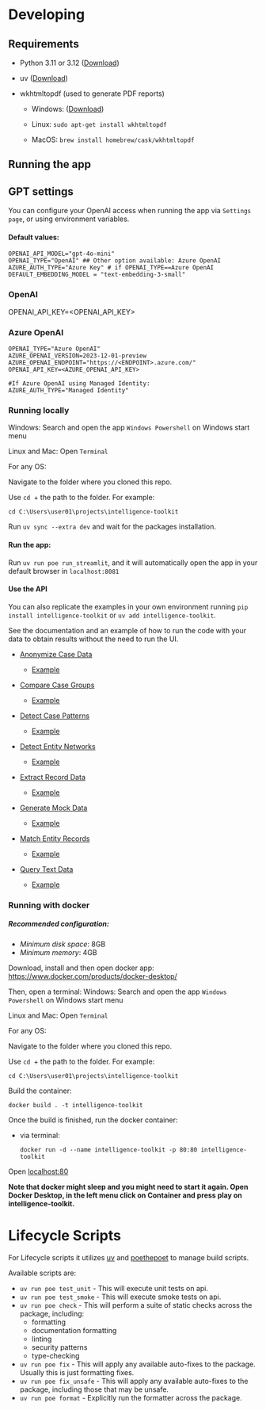 # Developing 

## Requirements

- Python 3.11 or 3.12 ([Download](https://www.python.org/downloads/))
- uv ([Download](https://docs.astral.sh/uv/getting-started/installation/))
- wkhtmltopdf (used to generate PDF reports)

    - Windows: ([Download](https://wkhtmltopdf.org/downloads.html))

    - Linux:  `sudo apt-get install wkhtmltopdf`

    - MacOS: `brew install homebrew/cask/wkhtmltopdf`


## Running the app

## GPT settings

You can configure your OpenAI access when running the app via `Settings page`, or using environment variables.

#### Default values: 
```
OPENAI_API_MODEL="gpt-4o-mini"
OPENAI_TYPE="OpenAI" ## Other option available: Azure OpenAI
AZURE_AUTH_TYPE="Azure Key" # if OPENAI_TYPE==Azure OpenAI
DEFAULT_EMBEDDING_MODEL = "text-embedding-3-small"
```

### OpenAI
OPENAI_API_KEY=<OPENAI_API_KEY>

### Azure OpenAI
```
OPENAI_TYPE="Azure OpenAI"
AZURE_OPENAI_VERSION=2023-12-01-preview
AZURE_OPENAI_ENDPOINT="https://<ENDPOINT>.azure.com/"
OPENAI_API_KEY=<AZURE_OPENAI_API_KEY>

#If Azure OpenAI using Managed Identity:
AZURE_AUTH_TYPE="Managed Identity"
```

### Running locally

Windows: Search and open the app `Windows Powershell` on Windows start menu

Linux and Mac: Open `Terminal`

For any OS:

Navigate to the folder where you cloned this repo. 

Use `cd `+ the path to the folder. For example:

`cd C:\Users\user01\projects\intelligence-toolkit`

Run `uv sync --extra dev` and wait for the packages installation.

#### Run the app:

Run `uv run poe run_streamlit`, and it will automatically open the app in your default browser in `localhost:8081`

#### Use the API

You can also replicate the examples in your own environment running `pip install intelligence-toolkit` or `uv add intelligence-toolkit`.

See the documentation and an example of how to run the code with your data to obtain results without the need to run the UI.
- [Anonymize Case Data](./app/workflows/anonymize_case_data/README.md)

    - [Example](./example_notebooks/anonymize_case_data.ipynb)

- [Compare Case Groups](./app/workflows/compare_case_groups/README.md)

    - [Example](./example_notebooks/compare_case_groups.ipynb)

- [Detect Case Patterns](./app/workflows/detect_case_patterns/README.md)

    - [Example](./example_notebooks/detect_case_patterns.ipynb)

- [Detect Entity Networks](./app/workflows/detect_entity_networks/README.md)

    - [Example](./example_notebooks/detect_entity_networks.ipynb)

- [Extract Record Data](./app/workflows/extract_record_data/README.md)

    - [Example](./example_notebooks/extract_record_data.ipynb)

- [Generate Mock Data](./app/workflows/generate_mock_data/README.md)

    - [Example](./example_notebooks/generate_mock_data.ipynb)

- [Match Entity Records](./app/workflows/match_entity_records/README.md)

    - [Example](./example_notebooks/match_entity_records.ipynb)
    
- [Query Text Data](./app/workflows/query_text_data/README.md)

    - [Example](./example_notebooks/query_text_data.ipynb)


### Running with docker

##### Recommended configuration:

- *Minimum disk space*: 8GB 
- *Minimum memory*: 4GB

Download, install and then open docker app: https://www.docker.com/products/docker-desktop/

Then, open a terminal:
Windows: Search and open the app `Windows Powershell` on Windows start menu

Linux and Mac: Open `Terminal`

For any OS:

Navigate to the folder where you cloned this repo. 

Use `cd `+ the path to the folder. For example:

`cd C:\Users\user01\projects\intelligence-toolkit`

Build the container:

`docker build . -t intelligence-toolkit`

Once the build is finished, run the docker container:

- via terminal:

    `docker run -d --name intelligence-toolkit -p 80:80 intelligence-toolkit`

Open [localhost:80](http://localhost:80)

  **Note that docker might sleep and you might need to start it again. Open Docker Desktop, in the left menu click on Container and press play on intelligence-toolkit.**

# Lifecycle Scripts

For Lifecycle scripts it utilizes [uv](https://docs.astral.sh/uv/) and [poethepoet](https://pypi.org/project/poethepoet/) to manage build scripts.

Available scripts are:

- `uv run poe test_unit` - This will execute unit tests on api.
- `uv run poe test_smoke` - This will execute smoke tests on api.
- `uv run poe check` - This will perform a suite of static checks across the package, including:
  - formatting
  - documentation formatting
  - linting
  - security patterns
  - type-checking
- `uv run poe fix` - This will apply any available auto-fixes to the package. Usually this is just formatting fixes.
- `uv run poe fix_unsafe` - This will apply any available auto-fixes to the package, including those that may be unsafe.
- `uv run poe format` - Explicitly run the formatter across the package.

